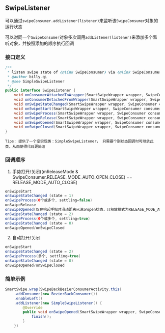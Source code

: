 ## SwipeListener

可以通过`swipeConsumer.addListener(listener)`来监听该`SwipeConsumer`对象的运行状态

可以对同一个`SwipeConsumer`对象多次调用`addListener(listener)`来添加多个监听对象，并按照添加的顺序执行回调


### 接口定义
```java
/**
 * listen swipe state of {@link SwipeConsumer} via {@link SwipeConsumer#addListener(SwipeListener)}
 * @author billy.qi
 * @see SimpleSwipeListener
 */
public interface SwipeListener {
    void onConsumerAttachedToWrapper(SmartSwipeWrapper wrapper, SwipeConsumer consumer);
    void onConsumerDetachedFromWrapper(SmartSwipeWrapper wrapper, SwipeConsumer consumer);
    void onSwipeStateChanged(SmartSwipeWrapper wrapper, SwipeConsumer consumer, int state, int direction, float progress);
    void onSwipeStart(SmartSwipeWrapper wrapper, SwipeConsumer consumer, int direction);
    void onSwipeProcess(SmartSwipeWrapper wrapper, SwipeConsumer consumer, int direction, boolean settling, float progress);
    void onSwipeRelease(SmartSwipeWrapper wrapper, SwipeConsumer consumer, int direction, float progress, float xVelocity, float yVelocity);
    void onSwipeOpened(SmartSwipeWrapper wrapper, SwipeConsumer consumer, int direction);
    void onSwipeClosed(SmartSwipeWrapper wrapper, SwipeConsumer consumer, int direction);
}
```

~~~
Tips: 提供了一个空实现类：SimpleSwipeListener， 只需要个别状态回调时可继承此类，从而使得代码更简洁
~~~


### 回调顺序

1. 手势打开/关闭((mReleaseMode & SwipeConsumer.RELEASE_MODE_AUTO_OPEN_CLOSE) == RELEASE_MODE_AUTO_CLOSE)
```java
onSwipeStart
onSwipeStateChanged (state = 1)
onSwipeProcess(0个或多个, settling=false)
onSwipeRelease
onSwipeOpened(仅在抬起手指时滑动距离已满足open状态，且释放模式为RELEASE_MODE_AUTO_CLOSE时才会回调)
onSwipeStateChanged (state = 2)
onSwipeProcess(0个或多个, settling=true)
onSwipeStateChanged (state = 0)
onSwipeOpened/onSwipeClosed
```
2. 自动打开/关闭
```java
onSwipeStart
onSwipeStateChanged (state = 2)
onSwipeProcess(多个, settling=true)
onSwipeStateChanged (state = 0)
onSwipeOpened/onSwipeClosed
```


### 简单示例
```java
SmartSwipe.wrap(SwipeBackBezierConsumerActivity.this)
    .addConsumer(new BezierBackConsumer())
    .enableLeft()
    .addListener(new SimpleSwipeListener() {
        @Override
        public void onSwipeOpened(SmartSwipeWrapper wrapper, SwipeConsumer consumer, int direction) {
            finish();
        }
    })
```
